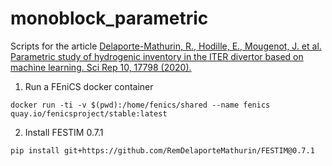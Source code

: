 # monoblock_parametric

Scripts for the article [Delaporte-Mathurin, R., Hodille, E., Mougenot, J. et al. Parametric study of hydrogenic inventory in the ITER divertor based on machine learning. Sci Rep 10, 17798 (2020).](https://www.nature.com/articles/s41598-020-74844-w)

1. Run a FEniCS docker container

```
docker run -ti -v $(pwd):/home/fenics/shared --name fenics quay.io/fenicsproject/stable:latest
```
2. Install FESTIM 0.7.1

```
pip install git+https://github.com/RemDelaporteMathurin/FESTIM@0.7.1
```

